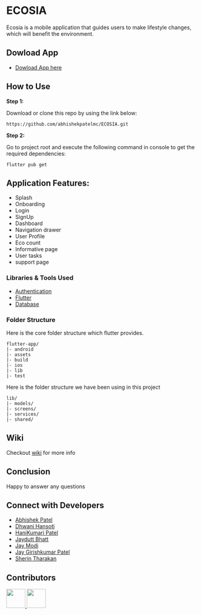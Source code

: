 # ECOSIA

Ecosia is a mobile application that guides users to make lifestyle changes, which will benefit the environment.

## Dowload App

- [Dowload App here](https://github.com/abhishekpatelmc/ECOSIA/releases/tag/v0.2-beta)

## How to Use 

**Step 1:**

Download or clone this repo by using the link below:

```
https://github.com/abhishekpatelmc/ECOSIA.git
```

**Step 2:**

Go to project root and execute the following command in console to get the required dependencies: 

```
flutter pub get 
```

## Application Features:

* Splash
* Onboarding
* Login
* SignUp 
* Dashboard
* Navigation drawer
* User Profile
* Eco count
* Informative page
* User tasks
* support page

### Libraries & Tools Used

* [Authentication](https://firebase.google.com/products/auth)
* [Flutter](https://flutter.dev/)
* [Database](https://firebase.google.com/docs/firestore)

### Folder Structure
Here is the core folder structure which flutter provides.

```
flutter-app/
|- android
|- assets
|- build
|- ios
|- lib
|- test
```

Here is the folder structure we have been using in this project

```
lib/
|- models/
|- screens/
|- services/
|- shared/
```

## Wiki

Checkout [wiki](https://github.com/abhishekpatelmc/ECOSIA/wiki) for more info

## Conclusion

Happy to answer any questions

## Connect with Developers

- [Abhishek Patel](https://www.linkedin.com/in/abhishekpatelmc/)
- [Dhwani Hansoti](https://www.linkedin.com/in/dhwani-hansoti-26977a17b/)
- [HaniKumari Patel](https://www.linkedin.com/in/hani-p-428444141/)
- [Jaydutt Bhatt](https://www.linkedin.com/in/jaydutt-bhatt-94bb5b133/)
- [Jay Modi](https://www.linkedin.com/in/jay-bharatkumar-modi-13510a169/)
- [Jay Girishkumar Patel](https://www.linkedin.com/in/jaypatel1696/)
- [Sherin Tharakan](https://www.linkedin.com/in/sherinjacob97/)

## Contributors

<a href="https://flowcv.me/abhishekpatel" target="_blank">
  <img src="https://media-exp1.licdn.com/dms/image/C4D03AQE0tmsoklKQeg/profile-displayphoto-shrink_400_400/0/1651635196030?e=1665014400&v=beta&t=zO_Il1kt7wI1WM4DrfiIuRQBivbYE7-maDX9BJVRYtw"  width="50" >
</a>

<a href="https://www.linkedin.com/in/dhwani-hansoti-26977a17b/" target="_blank">
  <img src="https://media-exp1.licdn.com/dms/image/C5103AQHYPrg54ifSgQ/profile-displayphoto-shrink_400_400/0/1578026669657?e=1665014400&v=beta&t=OH2XSGr5CLjJq7UdVWrn9CbAhOrZQVkJaBe2gb2tzy4"  width="50" >
</a>
